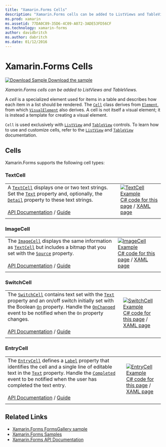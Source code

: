 ```yaml
---
title: "Xamarin.Forms Cells"
description: "Xamarin.Forms cells can be added to ListViews and TableViews. This article lists the cells included in Xamarin.Forms."
ms.prod: xamarin
ms.assetid: 77DA0C89-35D6-4C09-A072-3ADE53FD56CF
ms.technology: xamarin-forms
author: davidbritch
ms.author: dabritch
ms.date: 01/12/2016
---
```


# Xamarin.Forms Cells

[![Download Sample](~/media/shared/download.png) Download the sample](https://docs.microsoft.com/samples/xamarin/xamarin-forms-samples/formsgallery)

_Xamarin.Forms cells can be added to ListViews and TableViews._

A *cell* is a specialized element used for items in a table and describes how each item in a list should be rendered. The [`Cell`](xref:Xamarin.Forms.Cell) class derives from [`Element`](xref:Xamarin.Forms.Element), from which [`VisualElement`](xref:Xamarin.Forms.Element) also derives. A cell is not itself a visual element; it is instead a template for creating a visual element.

`Cell` is used exclusively with [`ListView`](views.md#listView) and [`TableView`](views.md#tableView) controls. To learn how to use and customize cells, refer to the [`ListView`](~/xamarin-forms/user-interface/listview/index.md) and [`TableView`](~/xamarin-forms/user-interface/tableview.md) documentation.

## Cells

Xamarin.Forms supports the following cell types:

<a name="textCell" />

### TextCell

|     |     |
| --- | --- |
| A [`TextCell`](xref:Xamarin.Forms.TextCell) displays one or two text strings. Set the [`Text`](xref:Xamarin.Forms.TextCell.Text) property and, optionally, the [`Detail`](xref:Xamarin.Forms.TextCell.Detail) property to these text strings.<br /><br />[API Documentation](xref:Xamarin.Forms.TextCell) / [Guide](~/xamarin-forms/user-interface/listview/customizing-cell-appearance.md#TextCell) | [![TextCell Example](cells-images/TextCell.png "TextCell Example")](cells-images/TextCell-Large.png#lightbox "TextCell Example")<br />[C# code for this page](https://github.com/xamarin/xamarin-forms-samples/blob/master/FormsGallery/FormsGallery/FormsGallery/CodeExamples/TextCellDemoPage.cs) / [XAML page](https://github.com/xamarin/xamarin-forms-samples/blob/master/FormsGallery/FormsGallery/FormsGallery/XamlExamples/TextCellDemoPage.xaml) |
|     |     |

### ImageCell

|     |     |
| --- | --- |
| The [`ImageCell`](xref:Xamarin.Forms.ImageCell) displays the same information as [`TextCell`](#textCell) but includes a bitmap that you set with the [`Source`](xref:Xamarin.Forms.Image.Source) property.<br /><br />[API Documentation](xref:Xamarin.Forms.ImageCell) / [Guide](~/xamarin-forms/user-interface/listview/customizing-cell-appearance.md#ImageCell) | [![ImageCell Example](cells-images/ImageCell.png "ImageCell Example")](cells-images/ImageCell-Large.png#lightbox "ImageCell Example")<br />[C# code for this page](https://github.com/xamarin/xamarin-forms-samples/blob/master/FormsGallery/FormsGallery/FormsGallery/CodeExamples/ImageCellDemoPage.cs) / [XAML page](https://github.com/xamarin/xamarin-forms-samples/blob/master/FormsGallery/FormsGallery/FormsGallery/XamlExamples/ImageCellDemoPage.xaml) |
|     |     |

### SwitchCell

|     |     |
| --- | --- |
| The [`SwitchCell`](xref:Xamarin.Forms.SwitchCell) contains text set with the [`Text`](xref:Xamarin.Forms.SwitchCell.Text) property and an on/off switch initially set with the Boolean [`On`](xref:Xamarin.Forms.SwitchCell.On) property. Handle the [`OnChanged`](xref:Xamarin.Forms.SwitchCell.OnChanged) event to be notified when the `On` property changes.<br /><br />[API Documentation](xref:Xamarin.Forms.SwitchCell) / [Guide](~/xamarin-forms/user-interface/tableview.md#switchcell) | [![SwitchCell Example](cells-images/SwitchCell.png "SwitchCell Example")](cells-images/SwitchCell-Large.png#lightbox "SwitchCell Example")<br />[C# code for this page](https://github.com/xamarin/xamarin-forms-samples/blob/master/FormsGallery/FormsGallery/FormsGallery/CodeExamples/SwitchCellDemoPage.cs) / [XAML page](https://github.com/xamarin/xamarin-forms-samples/blob/master/FormsGallery/FormsGallery/FormsGallery/XamlExamples/SwitchCellDemoPage.xaml) |
|     |     |

### EntryCell

|     |     |
| --- | --- |
| The [`EntryCell`](xref:Xamarin.Forms.EntryCell) defines a [`Label`](xref:Xamarin.Forms.EntryCell.Label) property that identifies the cell and a single line of editable text in the [`Text`](xref:Xamarin.Forms.EntryCell.Text) property. Handle the [`Completed`](xref:Xamarin.Forms.EntryCell.Completed) event to be notified when the user has completed the text entry.<br /><br />[API Documentation](xref:Xamarin.Forms.EntryCell) / [Guide](~/xamarin-forms/user-interface/tableview.md#entrycell) | [![EntryCell Example](cells-images/EntryCell.png "EntryCell Example")](cells-images/EntryCell-Large.png#lightbox "EntryCell Example")<br />[C# code for this page](https://github.com/xamarin/xamarin-forms-samples/blob/master/FormsGallery/FormsGallery/FormsGallery/CodeExamples/EntryCellDemoPage.cs) / [XAML page](https://github.com/xamarin/xamarin-forms-samples/blob/master/FormsGallery/FormsGallery/FormsGallery/XamlExamples/EntryCellDemoPage.xaml) |
|     |     |

## Related Links

- [Xamarin.Forms FormsGallery sample](https://docs.microsoft.com/samples/xamarin/xamarin-forms-samples/formsgallery)
- [Xamarin.Forms Samples](https://docs.microsoft.com/samples/browse/?products=xamarin&term=Xamarin.Forms)
- [Xamarin.Forms API Documentation](https://docs.microsoft.com/dotnet/api/xamarin.forms?view=xamarin-forms)
